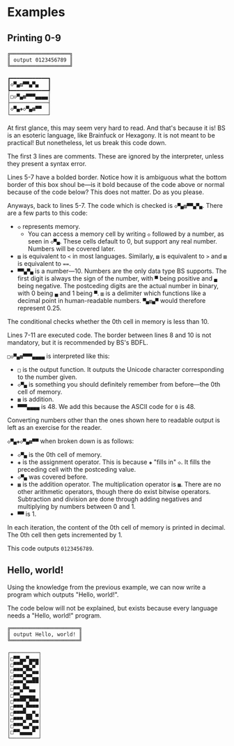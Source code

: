 # Examples

## Printing 0-9

```bs
╔═══════════════════╗
║ output 0123456789 ║
╚═══════════════════╝

┏━━━━━━━━━━━━┓
┃◇▀▄▨▀▀▄▀▄   ┃
┡━━━━━━━━━━━━┩
│□◇▀▄▦▀▀▀▄▄▄▄│
├────────────┤
│◇▀▄◈◇▀▄▦▀▀  │
└────────────┘
```

At first glance, this may seem very hard to read. And that's because it is!
BS is an esoteric language, like Brainfuck or Hexagony. It is not meant to be practical! But nonetheless, let us break this code down.

The first 3 lines are comments. These are ignored by the interpreter, unless they present a syntax error.

Lines 5-7 have a bolded border. Notice how it is ambiguous what the bottom border of this box shoul be—is it bold because of the code above or normal because of the code below? This does not matter. Do as you please.

Anyways, back to lines 5-7. The code which is checked is `◇▀▄▨▀▀▄▀▄`.
There are a few parts to this code:

- `◇` represents memory.
  - You can access a memory cell by writing `◇` followed by a number, as seen in `◇▀▄`. These cells default to 0, but support any real number. Numbers will be covered later.
- `▨` is equivalent to `<` in most languages. Similarly, `▧` is equivalent to `>` and `▤` is equivalent to `==`.
- `▀▀▄▀▄` is a number—10. Numbers are the only data type BS supports.
The first digit is always the sign of the number, with `▀` being positive and `▄` being negative. The postceding digits are the actual number in binary, with 0 being `▄` and 1 being `▀`. `▥` is a delimiter which functions like a decimal point in human-readable numbers. `▀▄▥▄▀` would therefore represent 0.25.

The conditional checks whether the 0th cell in memory is less than 10.

Lines 7-11 are executed code. The border between lines 8 and 10 is not mandatory, but it is recommended by BS's BDFL.

`□◇▀▄▦▀▀▀▄▄▄▄` is interpreted like this:

- `□` is the output function. It outputs the Unicode character corresponding to the number given.
- `◇▀▄` is something you should definitely remember from before—the 0th cell of memory.
- `▦` is addition.
- `▀▀▀▄▄▄▄` is 48. We add this because the ASCII code for `0` is 48.

Converting numbers other than the ones shown here to readable output is left as an exercise for the reader.

`◇▀▄◈◇▀▄▦▀▀` when broken down is as follows:

- `◇▀▄` is the 0th cell of memory.
- `◈` is the assignment operator. This is because `◈` "fills in" `◇`. It fills the preceding cell with the postceding value.
- `◇▀▄` was covered before.
- `▦` is the addition operator. The multiplication operator is `▩`. There are no other arithmetic operators, though there do exist bitwise operators. Subtraction and division are done through adding negatives and multiplying by numbers between 0 and 1.
- `▀▀` is 1.

In each iteration, the content of the 0th cell of memory is printed in decimal. The 0th cell then gets incremented by 1.

This code outputs `0123456789`.

## Hello, world!

Using the knowledge from the previous example, we can now write a program which outputs "Hello, world!".

The code below will not be explained, but exists because every language needs a "Hello, world!" program.

```bs
╔══════════════════════╗
║ output Hello, world! ║
╚══════════════════════╝

┌─────────┐
│□▀▀▄▄▀▄▄▄│
│□▀▀▀▄▄▀▄▀│
│□▀▀▀▄▀▀▄▄│
│□▀▀▀▄▀▀▄▄│
│□▀▀▀▄▀▀▀▀│
│□▀▀▄▀▀▄▄ │
│□▀▀▄▄▄▄▄ │
│□▀▀▀▀▄▀▀▀│
│□▀▀▀▄▀▀▀▀│
│□▀▀▀▀▄▄▀▄│
│□▀▀▀▄▀▀▄▄│
│□▀▀▀▄▄▀▄▄│
│□▀▀▄▄▄▄▀ │
└─────────┘
```
